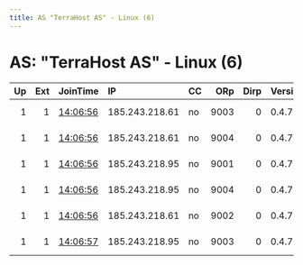 ```yaml
---
title: AS "TerraHost AS" - Linux (6)
---
```


# AS: "TerraHost AS" - Linux (6)

|   Up |   Ext | JoinTime                                                                                              | IP             | CC   |   ORp |   Dirp | Version   | Contact                |   Nickname |   eFamMembers |
|-----:|------:|:------------------------------------------------------------------------------------------------------|:---------------|:-----|------:|-------:|:----------|:-----------------------|-----------:|--------------:|
|    1 |     1 | [14:06:56](https://nusenu.github.io/OrNetStats/w/relay/3597A3F60A4AFE44A3DDE8B5219F9F85D9B441A2.html) | 185.243.218.61 | no   |  9003 |      0 | 0.4.7.13  | email:tor middelstaedt |       4723 |            17 |
|    1 |     1 | [14:06:56](https://nusenu.github.io/OrNetStats/w/relay/8377F64D31B1B551AA3D8F7D4482192CA3292FED.html) | 185.243.218.61 | no   |  9004 |      0 | 0.4.7.13  | email:tor middelstaedt |       4724 |            17 |
|    1 |     1 | [14:06:56](https://nusenu.github.io/OrNetStats/w/relay/9B8E44116F2AE302B8EDDB6C3E56F6559BE80936.html) | 185.243.218.95 | no   |  9001 |      0 | 0.4.7.13  | email:tor middelstaedt |       4725 |            17 |
|    1 |     1 | [14:06:56](https://nusenu.github.io/OrNetStats/w/relay/E0AE4772051D74DE4DC1A525D9670BC12ED2EDAF.html) | 185.243.218.95 | no   |  9004 |      0 | 0.4.7.13  | email:tor middelstaedt |       4727 |            17 |
|    1 |     1 | [14:06:56](https://nusenu.github.io/OrNetStats/w/relay/EDFFE7DF9BA80ED6719B79A86EB9E3E9F875616F.html) | 185.243.218.61 | no   |  9002 |      0 | 0.4.7.13  | email:tor middelstaedt |       4722 |            17 |
|    1 |     1 | [14:06:57](https://nusenu.github.io/OrNetStats/w/relay/FADD9A15FFC9DE65A00E6A37BCC377A2B102203A.html) | 185.243.218.95 | no   |  9003 |      0 | 0.4.7.13  | email:tor middelstaedt |       4726 |            17 |

